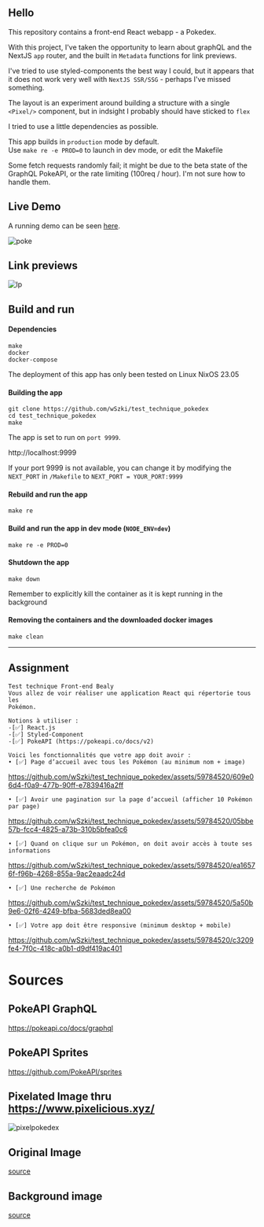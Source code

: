 

## Hello

This repository contains a front-end React webapp - a Pokedex.

With this project, I've taken the opportunity to learn about graphQL and the NextJS `app` router, and the built in `Metadata` functions for link previews.

I've tried to use styled-components the best way I could, but it appears that it does not work very well with `NextJS SSR/SSG` - perhaps I've missed something.

The layout is an experiment around building a structure with a single `<Pixel/>` component, but in indsight I probably should have sticked to `flex`

I tried to use a little dependencies as possible.

This app builds in `production` mode by default.\
Use `make re -e PROD=0` to launch in dev mode, or edit the Makefile

Some fetch requests randomly fail; it might be due to the beta state of the GraphQL PokeAPI, or the rate limiting (100req / hour).
I'm not sure how to handle them.

## Live Demo
A running demo can be seen [here](https://test-technique-pokedex.vercel.app/).

![poke](https://github.com/wSzki/test_technique_pokedex/assets/59784520/88c02028-42c4-4c4b-828a-ac7c50c95343)


## Link previews

![lp](https://github.com/wSzki/test_technique_pokedex/assets/59784520/a783c7c2-3f1f-490c-adf7-cb53f6d1ec32)



## Build and run

#### Dependencies
`make`\
`docker`\
`docker-compose`

The deployment of this app has only been tested on Linux NixOS 23.05


#### Building the app
```
git clone https://github.com/wSzki/test_technique_pokedex
cd test_technique_pokedex
make
```
The app is set to run on `port 9999`.

http://localhost:9999

If your port 9999 is not available, you can change it by modifying the `NEXT_PORT`
in `/Makefile` to `NEXT_PORT = YOUR_PORT:9999`

#### Rebuild and run the app
```
make re
```

#### Build and run the app in dev mode (`NODE_ENV=dev`)
```
make re -e PROD=0
```

#### Shutdown the app
```
make down
```
Remember to explicitly kill the container as it is kept running in the background

#### Removing the containers and the downloaded docker images
```
make clean
```

---

## Assignment

```
Test technique Front-end Bealy
Vous allez de voir réaliser une application React qui répertorie tous les
Pokémon.

Notions à utiliser :
-[✅] React.js
-[✅] Styled-Component
-[✅] PokeAPI (https://pokeapi.co/docs/v2)
```
```
Voici les fonctionnalités que votre app doit avoir :
• [✅] Page d’accueil avec tous les Pokémon (au minimum nom + image)
```


https://github.com/wSzki/test_technique_pokedex/assets/59784520/609e06d4-f0a9-477b-90ff-e7839416a2ff



```
• [✅] Avoir une pagination sur la page d’accueil (afficher 10 Pokémon par page)
```


https://github.com/wSzki/test_technique_pokedex/assets/59784520/05bbe57b-fcc4-4825-a73b-310b5bfea0c6




```
• [✅] Quand on clique sur un Pokémon, on doit avoir accès à toute ses informations
```



https://github.com/wSzki/test_technique_pokedex/assets/59784520/ea16576f-f96b-4268-855a-9ac2eaadc24d



```
• [✅] Une recherche de Pokémon
```



https://github.com/wSzki/test_technique_pokedex/assets/59784520/5a50b9e6-02f6-4249-bfba-5683ded8ea00



```
• [✅] Votre app doit être responsive (minimum desktop + mobile)
```



https://github.com/wSzki/test_technique_pokedex/assets/59784520/c3209fe4-7f0c-418c-a0b1-d9df419ac401

# Sources 

## PokeAPI GraphQL
https://pokeapi.co/docs/graphql

## PokeAPI Sprites
https://github.com/PokeAPI/sprites

## Pixelated Image thru https://www.pixelicious.xyz/
![pixelpokedex](https://github.com/wSzki/test_technique_pokedex/assets/59784520/eaa1c5c2-ab95-4991-8beb-400a491a1575)

## Original Image
[source](https://external-content.duckduckgo.com/iu/?u=https%3A%2F%2Fd31xsmoz1lk3y3.cloudfront.net%2Fbig%2F1250871.jpg%3Fv%3D1569751436&f=1&nofb=1&ipt=6398d99cde890a9d75d302fd0529f78b89a7ca3df1a3e25e85c72c653ceffe73&ipo=images)

## Background image
[source](https://external-content.duckduckgo.com/iu/?u=https%3A%2F%2Fwallpapercave.com%2Fwp%2Fwp8797773.png&f=1&nofb=1&ipt=e2bf4d60e57ff070bb4402b3a66ed517e848c7ba3a2ef3e512acd8e705cd7110&ipo=images)
